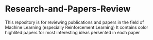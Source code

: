 # Research-and-Papers-Review

This repository is for reviewing publications and papers in the field of Machine Learning (especially Reinforcement Learning)
It contains color highlited papers for most interesting ideas persented in each paper
